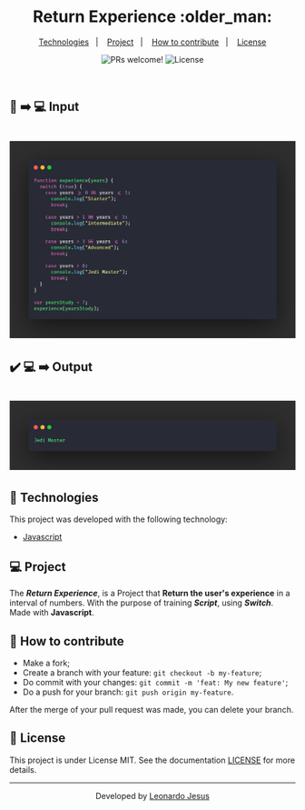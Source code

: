<p align="center">
	<h1 align="center">Return Experience :older_man:</h1>
</p>

<p align="center">
  <a href="#-Technologies">Technologies</a>&nbsp;&nbsp;&nbsp;|&nbsp;&nbsp;&nbsp;
  <a href="#-Project">Project</a>&nbsp;&nbsp;&nbsp;|&nbsp;&nbsp;&nbsp;
  <a href="#-How-to-contribute">How to contribute</a>&nbsp;&nbsp;&nbsp;|&nbsp;&nbsp;&nbsp;
  <a href="#memo-license">License</a>
</p>

<p align="center">
 <img src="https://img.shields.io/static/v1?label=PRs&message=welcome&color=7159c1&labelColor=000000" alt="PRs welcome!" />

  <img alt="License" src="https://img.shields.io/static/v1?label=license&message=MIT&color=7159c1&labelColor=000000">
</p>

<br>

## :scroll: :arrow_right: :computer: Input

<h1 align="center">
    <img alt="input" src="./input.png">
</h1>

## :heavy_check_mark: :computer: :arrow_right: Output

<h1 align="center">
    <img alt="Output" src="./output.png">
</h1>

## 🚀 Technologies

This project was developed with the following technology:

- [Javascript](https://www.javascript.com/)

## 💻 Project

The ***Return Experience***,  is a Project that **Return the user's experience** in a interval of numbers. With the purpose of training ***Script***, using ***Switch***. Made with **Javascript**.

## 🤔 How to contribute

- Make a fork;
- Create a branch with your feature: `git checkout -b my-feature`;
- Do commit with your changes: `git commit -m 'feat: My new feature'`;
- Do a push for your branch: `git push origin my-feature`.

After the merge of your pull request was made, you can delete your branch.

## :memo: License

This project is under License MIT. See the documentation [LICENSE](LICENSE.md) for more details.

---

<p align="center">Developed by <a href="https://www.linkedin.com/in/leonardojesus02/">Leonardo Jesus</a>
